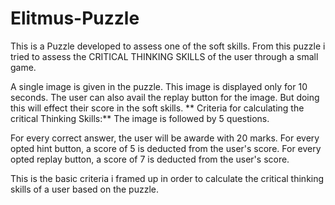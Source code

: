# Elitmus-Puzzle

This is a Puzzle developed to assess one of the soft skills.
From this puzzle i tried to assess the CRITICAL THINKING SKILLS of the user through a small game.

A single image is given in the puzzle. This image is displayed only for 10 seconds.
The user can also avail the replay button for the image. But doing this will effect their score in the soft skills. 
**
Criteria for calculating the critical Thinking Skills:**
The image is followed by 5 questions.

For every correct answer, the user will be awarde with 20 marks.
For every opted hint button, a score of 5 is deducted from the user's score.
For every opted replay button, a score of 7 is deducted from the user's score.


This is the basic criteria i framed up in order to calculate the critical thinking skills of a user based on the puzzle.

